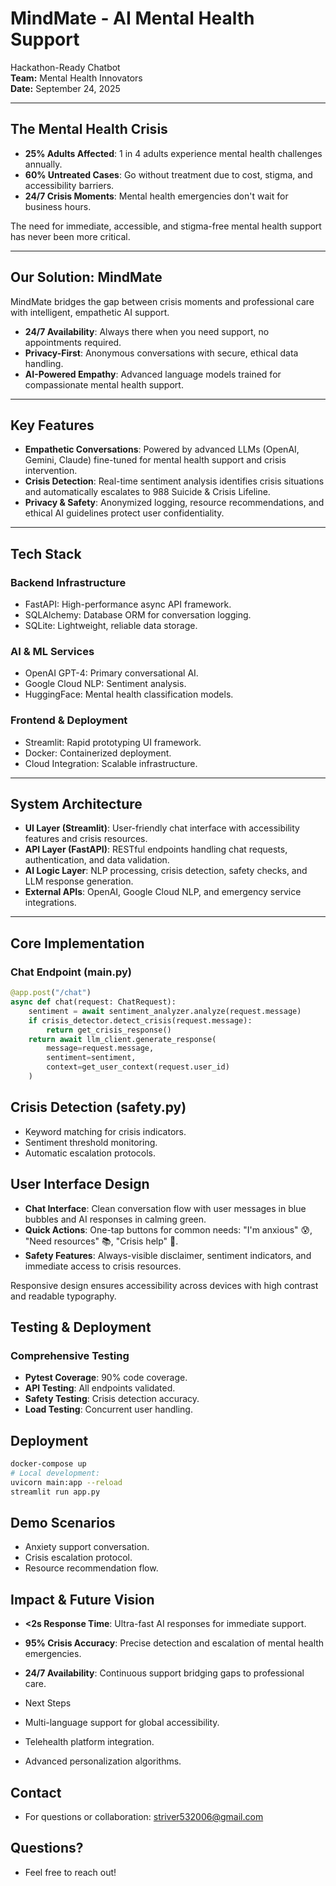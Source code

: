 # MindMate - AI Mental Health Support
Hackathon-Ready Chatbot  
**Team:** Mental Health Innovators  
**Date:** September 24, 2025  

---

## The Mental Health Crisis
- **25% Adults Affected**: 1 in 4 adults experience mental health challenges annually.
- **60% Untreated Cases**: Go without treatment due to cost, stigma, and accessibility barriers.
- **24/7 Crisis Moments**: Mental health emergencies don't wait for business hours.

The need for immediate, accessible, and stigma-free mental health support has never been more critical.

---

## Our Solution: MindMate
MindMate bridges the gap between crisis moments and professional care with intelligent, empathetic AI support.
- **24/7 Availability**: Always there when you need support, no appointments required.
- **Privacy-First**: Anonymous conversations with secure, ethical data handling.
- **AI-Powered Empathy**: Advanced language models trained for compassionate mental health support.

---

## Key Features
- **Empathetic Conversations**: Powered by advanced LLMs (OpenAI, Gemini, Claude) fine-tuned for mental health support and crisis intervention.
- **Crisis Detection**: Real-time sentiment analysis identifies crisis situations and automatically escalates to 988 Suicide & Crisis Lifeline.
- **Privacy & Safety**: Anonymized logging, resource recommendations, and ethical AI guidelines protect user confidentiality.

---

## Tech Stack
### Backend Infrastructure
- FastAPI: High-performance async API framework.
- SQLAlchemy: Database ORM for conversation logging.
- SQLite: Lightweight, reliable data storage.

### AI & ML Services
- OpenAI GPT-4: Primary conversational AI.
- Google Cloud NLP: Sentiment analysis.
- HuggingFace: Mental health classification models.

### Frontend & Deployment
- Streamlit: Rapid prototyping UI framework.
- Docker: Containerized deployment.
- Cloud Integration: Scalable infrastructure.

---

## System Architecture
- **UI Layer (Streamlit)**: User-friendly chat interface with accessibility features and crisis resources.
- **API Layer (FastAPI)**: RESTful endpoints handling chat requests, authentication, and data validation.
- **AI Logic Layer**: NLP processing, crisis detection, safety checks, and LLM response generation.
- **External APIs**: OpenAI, Google Cloud NLP, and emergency service integrations.

---

## Core Implementation
### Chat Endpoint (main.py)
```python
@app.post("/chat")
async def chat(request: ChatRequest):
    sentiment = await sentiment_analyzer.analyze(request.message)
    if crisis_detector.detect_crisis(request.message):
        return get_crisis_response()
    return await llm_client.generate_response(
        message=request.message,
        sentiment=sentiment,
        context=get_user_context(request.user_id)
    )
```
## Crisis Detection (safety.py)

- Keyword matching for crisis indicators.
- Sentiment threshold monitoring.
- Automatic escalation protocols.


## User Interface Design

- **Chat Interface**: Clean conversation flow with user messages in blue bubbles and AI responses in calming green.
- **Quick Actions**: One-tap buttons for common needs: "I'm anxious" 😰, "Need resources" 📚, "Crisis help" 🚨.
- **Safety Features**: Always-visible disclaimer, sentiment indicators, and immediate access to crisis resources.

Responsive design ensures accessibility across devices with high contrast and readable typography.

## Testing & Deployment
### Comprehensive Testing

- **Pytest Coverage**: 90% code coverage.
- **API Testing**: All endpoints validated.
- **Safety Testing**: Crisis detection accuracy.
- **Load Testing**: Concurrent user handling.

## Deployment
```bash
docker-compose up
# Local development:
uvicorn main:app --reload
streamlit run app.py
```
## Demo Scenarios

- Anxiety support conversation.
- Crisis escalation protocol.
- Resource recommendation flow.

## Impact & Future Vision

- **<2s Response Time**: Ultra-fast AI responses for immediate support.
- **95% Crisis Accuracy**: Precise detection and escalation of mental health emergencies.
- **24/7 Availability**: Continuous support bridging gaps to professional care.

- Next Steps

- Multi-language support for global accessibility.
- Telehealth platform integration.
- Advanced personalization algorithms.

## Contact
- For questions or collaboration: striver532006@gmail.com  
## Questions?
- Feel free to reach out!